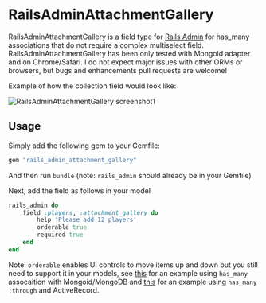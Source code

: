 # RailsAdminAttachmentGallery

RailsAdminAttachmentGallery is a field type for [Rails Admin](https://github.com/sferik/rails_admin) for has_many associations that do not require a complex multiselect field. RailsAdminAttachmentGallery has been only tested with Mongoid adapter and on Chrome/Safari. I do not expect major issues with other ORMs or browsers, but bugs and enhancements pull requests are welcome!

Example of how the collection field would look like:

![RailsAdminAttachmentGallery screenshot1](https://s3.amazonaws.com/aimannajjar.com/assets/images/portfolio/rails_admin_attachment_gallery_sm_orderable.png)

## Usage

Simply add the following gem to your Gemfile:
```ruby
gem "rails_admin_attachment_gallery"
```
And then run `bundle` (note: `rails_admin` should already be in your Gemfile)

Next, add the field as follows in your model

```ruby
rails_admin do
    field :players, :attachment_gallery do
        help 'Please add 12 players'
        orderable true
        required true
    end
end
```

Note: `orderable` enables UI controls to move items up and down but you still need to support it in your models, see [this](https://github.com/sferik/rails_admin/wiki/Orderable---Sortable-Has-Many-without-Through) for an example using `has_many` assocaition with Mongoid/MongoDB and [this](https://github.com/sferik/rails_admin/wiki/Has-many-%3Athrough-association) for an example using `has_many :through` and ActiveRecord. 


